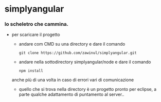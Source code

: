 # simplyangular
###  lo **scheletro** che cammina.


* per scaricare il progetto
  * andare com CMD su una directory e dare il comando 
  
        git clone https://github.com/zawinul/simplyangular.git
  
  * andare nella sottodirectory simplyangular/node e dare il comando
  
        npm install
        
  anche più di una volta in caso di errori vari di comunicazione

  * quello che si trova nella directory è un progetto pronto per eclipse, a parte qualche adattamento di puntamento al server..




